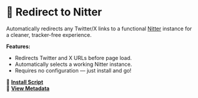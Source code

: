 # 🔁 Redirect to Nitter

Automatically redirects any Twitter/X links to a functional [Nitter](https://nitter.net) instance for a cleaner, tracker-free experience.

**Features:**
- Redirects Twitter and X URLs before page load.
- Automatically selects a working Nitter instance.
- Requires no configuration — just install and go!

🔗 [**Install Script**](https://raw.githubusercontent.com/BenjiThatFoxGuy/userscripts/main/nitter-redirect/nitter-redirect.user.js)  
🧠 [**View Metadata**](https://raw.githubusercontent.com/BenjiThatFoxGuy/userscripts/main/nitter-redirect/nitter-redirect.meta.js)
